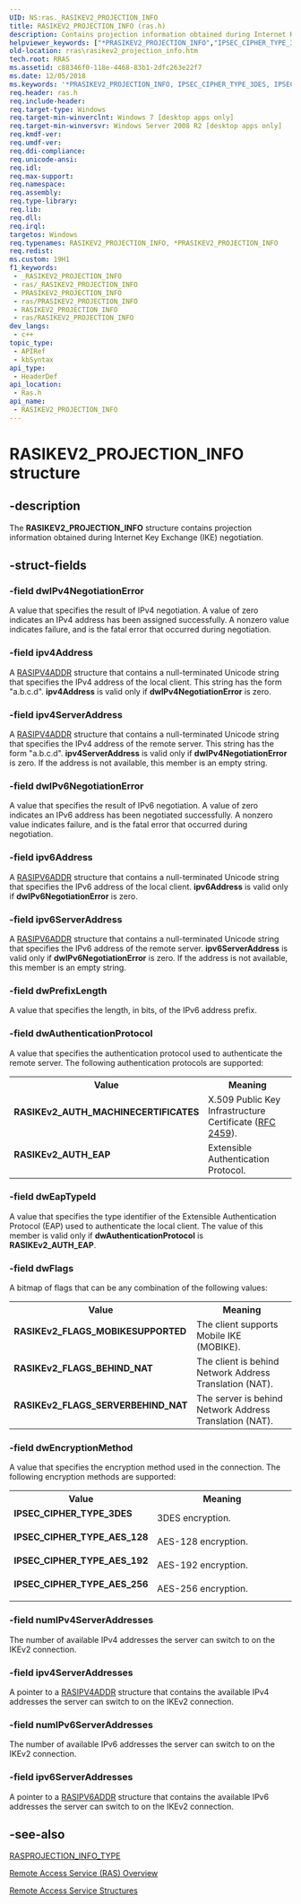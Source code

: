 ```yaml
---
UID: NS:ras._RASIKEV2_PROJECTION_INFO
title: RASIKEV2_PROJECTION_INFO (ras.h)
description: Contains projection information obtained during Internet Key Exchange (IKE) negotiation.
helpviewer_keywords: ["*PRASIKEV2_PROJECTION_INFO","IPSEC_CIPHER_TYPE_3DES","IPSEC_CIPHER_TYPE_AES_128","IPSEC_CIPHER_TYPE_AES_192","IPSEC_CIPHER_TYPE_AES_256","PRASIKEV2_PROJECTION_INFO","PRASIKEV2_PROJECTION_INFO structure pointer [RAS]","RASIKEV2_PROJECTION_INFO","RASIKEV2_PROJECTION_INFO structure [RAS]","RASIKEv2_AUTH_EAP","RASIKEv2_AUTH_MACHINECERTIFICATES","RASIKEv2_FLAGS_BEHIND_NAT","RASIKEv2_FLAGS_MOBIKESUPPORTED","RASIKEv2_FLAGS_SERVERBEHIND_NAT","ras/PRASIKEV2_PROJECTION_INFO","ras/RASIKEV2_PROJECTION_INFO","rras.rasikev2_projection_info"]
old-location: rras\rasikev2_projection_info.htm
tech.root: RRAS
ms.assetid: c88346f0-118e-4468-83b1-2dfc263e22f7
ms.date: 12/05/2018
ms.keywords: '*PRASIKEV2_PROJECTION_INFO, IPSEC_CIPHER_TYPE_3DES, IPSEC_CIPHER_TYPE_AES_128, IPSEC_CIPHER_TYPE_AES_192, IPSEC_CIPHER_TYPE_AES_256, PRASIKEV2_PROJECTION_INFO, PRASIKEV2_PROJECTION_INFO structure pointer [RAS], RASIKEV2_PROJECTION_INFO, RASIKEV2_PROJECTION_INFO structure [RAS], RASIKEv2_AUTH_EAP, RASIKEv2_AUTH_MACHINECERTIFICATES, RASIKEv2_FLAGS_BEHIND_NAT, RASIKEv2_FLAGS_MOBIKESUPPORTED, RASIKEv2_FLAGS_SERVERBEHIND_NAT, ras/PRASIKEV2_PROJECTION_INFO, ras/RASIKEV2_PROJECTION_INFO, rras.rasikev2_projection_info'
req.header: ras.h
req.include-header: 
req.target-type: Windows
req.target-min-winverclnt: Windows 7 [desktop apps only]
req.target-min-winversvr: Windows Server 2008 R2 [desktop apps only]
req.kmdf-ver: 
req.umdf-ver: 
req.ddi-compliance: 
req.unicode-ansi: 
req.idl: 
req.max-support: 
req.namespace: 
req.assembly: 
req.type-library: 
req.lib: 
req.dll: 
req.irql: 
targetos: Windows
req.typenames: RASIKEV2_PROJECTION_INFO, *PRASIKEV2_PROJECTION_INFO
req.redist: 
ms.custom: 19H1
f1_keywords:
 - _RASIKEV2_PROJECTION_INFO
 - ras/_RASIKEV2_PROJECTION_INFO
 - PRASIKEV2_PROJECTION_INFO
 - ras/PRASIKEV2_PROJECTION_INFO
 - RASIKEV2_PROJECTION_INFO
 - ras/RASIKEV2_PROJECTION_INFO
dev_langs:
 - c++
topic_type:
 - APIRef
 - kbSyntax
api_type:
 - HeaderDef
api_location:
 - Ras.h
api_name:
 - RASIKEV2_PROJECTION_INFO
---
```


# RASIKEV2_PROJECTION_INFO structure


## -description

The 
<b>RASIKEV2_PROJECTION_INFO</b> structure contains projection information obtained during Internet Key Exchange (IKE) negotiation.

## -struct-fields

### -field dwIPv4NegotiationError

A value that specifies the result of IPv4 negotiation. A value of zero indicates an IPv4 address has been assigned successfully. A nonzero value indicates failure, and is the fatal error that occurred during negotiation.

### -field ipv4Address

A <a href="https://docs.microsoft.com/windows/desktop/RRAS/remote-access-service-data-types">RASIPV4ADDR</a>  structure  that contains a null-terminated Unicode string that specifies the IPv4 address of the local client. This string has the form "a.b.c.d". <b>ipv4Address</b> is valid only if <b>dwIPv4NegotiationError</b> is zero.

### -field ipv4ServerAddress

A <a href="https://docs.microsoft.com/windows/desktop/RRAS/remote-access-service-data-types">RASIPV4ADDR</a> structure  that contains a null-terminated Unicode string that specifies the IPv4 address of the remote server. This string has the form "a.b.c.d". <b>ipv4ServerAddress</b> is valid only if <b>dwIPv4NegotiationError</b> is zero. If the address is not available, this member is an empty string.

### -field dwIPv6NegotiationError

A value that specifies the result of IPv6 negotiation. A value of zero indicates an IPv6 address has been negotiated successfully. A nonzero value indicates failure, and is the fatal error that occurred during negotiation.

### -field ipv6Address

A <a href="https://docs.microsoft.com/windows/desktop/RRAS/remote-access-service-data-types">RASIPV6ADDR</a>  structure  that contains a null-terminated Unicode string that specifies the IPv6 address of the local client. <b>ipv6Address</b> is valid only if <b>dwIPv6NegotiationError</b> is zero.

### -field ipv6ServerAddress

A <a href="https://docs.microsoft.com/windows/desktop/RRAS/remote-access-service-data-types">RASIPV6ADDR</a> structure  that contains a null-terminated Unicode string that specifies the IPv6 address of the remote server. <b>ipv6ServerAddress</b> is valid only if <b>dwIPv6NegotiationError</b> is zero. If the address is not available, this member is an empty string.

### -field dwPrefixLength

A value that specifies the length, in bits, of the IPv6 address prefix.

### -field dwAuthenticationProtocol

A value that specifies the authentication protocol used to authenticate the remote server. The following authentication protocols are supported:

<table>
<tr>
<th>Value</th>
<th>Meaning</th>
</tr>
<tr>
<td width="40%"><a id="RASIKEv2_AUTH_MACHINECERTIFICATES"></a><a id="rasikev2_auth_machinecertificates"></a><a id="RASIKEV2_AUTH_MACHINECERTIFICATES"></a><dl>
<dt><b>RASIKEv2_AUTH_MACHINECERTIFICATES</b></dt>
</dl>
</td>
<td width="60%">
X.509 Public Key Infrastructure
                      Certificate (<a href="https://www.ietf.org/rfc/rfc2459.txt">RFC 2459</a>).

</td>
</tr>
<tr>
<td width="40%"><a id="RASIKEv2_AUTH_EAP"></a><a id="rasikev2_auth_eap"></a><a id="RASIKEV2_AUTH_EAP"></a><dl>
<dt><b>RASIKEv2_AUTH_EAP</b></dt>
</dl>
</td>
<td width="60%">
Extensible Authentication Protocol.

</td>
</tr>
</table>

### -field dwEapTypeId

A value that specifies the type identifier of the Extensible Authentication Protocol (EAP) used to authenticate the local client. The value of this member is valid only if <b>dwAuthenticationProtocol</b> is <b>RASIKEv2_AUTH_EAP</b>.

### -field dwFlags

A bitmap of flags that can be any combination of the following values:

<table>
<tr>
<th>Value</th>
<th>Meaning</th>
</tr>
<tr>
<td width="40%"><a id="RASIKEv2_FLAGS_MOBIKESUPPORTED"></a><a id="rasikev2_flags_mobikesupported"></a><a id="RASIKEV2_FLAGS_MOBIKESUPPORTED"></a><dl>
<dt><b>RASIKEv2_FLAGS_MOBIKESUPPORTED</b></dt>
</dl>
</td>
<td width="60%">
The client supports Mobile IKE (MOBIKE).

</td>
</tr>
<tr>
<td width="40%"><a id="RASIKEv2_FLAGS_BEHIND_NAT"></a><a id="rasikev2_flags_behind_nat"></a><a id="RASIKEV2_FLAGS_BEHIND_NAT"></a><dl>
<dt><b>RASIKEv2_FLAGS_BEHIND_NAT</b></dt>
</dl>
</td>
<td width="60%">
The client is behind Network Address Translation (NAT).

</td>
</tr>
<tr>
<td width="40%"><a id="RASIKEv2_FLAGS_SERVERBEHIND_NAT"></a><a id="rasikev2_flags_serverbehind_nat"></a><a id="RASIKEV2_FLAGS_SERVERBEHIND_NAT"></a><dl>
<dt><b>RASIKEv2_FLAGS_SERVERBEHIND_NAT</b></dt>
</dl>
</td>
<td width="60%">
The server is behind Network Address Translation (NAT).

</td>
</tr>
</table>

### -field dwEncryptionMethod

A value that specifies the encryption method used in the connection. The following encryption methods are supported:

<table>
<tr>
<th>Value</th>
<th>Meaning</th>
</tr>
<tr>
<td width="40%"><a id="IPSEC_CIPHER_TYPE_3DES"></a><a id="ipsec_cipher_type_3des"></a><dl>
<dt><b>IPSEC_CIPHER_TYPE_3DES</b></dt>
</dl>
</td>
<td width="60%">
3DES encryption.

</td>
</tr>
<tr>
<td width="40%"><a id="IPSEC_CIPHER_TYPE_AES_128"></a><a id="ipsec_cipher_type_aes_128"></a><dl>
<dt><b>IPSEC_CIPHER_TYPE_AES_128</b></dt>
</dl>
</td>
<td width="60%">
AES-128 encryption.

</td>
</tr>
<tr>
<td width="40%"><a id="IPSEC_CIPHER_TYPE_AES_192"></a><a id="ipsec_cipher_type_aes_192"></a><dl>
<dt><b>IPSEC_CIPHER_TYPE_AES_192</b></dt>
</dl>
</td>
<td width="60%">
AES-192 encryption.

</td>
</tr>
<tr>
<td width="40%"><a id="IPSEC_CIPHER_TYPE_AES_256"></a><a id="ipsec_cipher_type_aes_256"></a><dl>
<dt><b>IPSEC_CIPHER_TYPE_AES_256</b></dt>
</dl>
</td>
<td width="60%">
AES-256 encryption.

</td>
</tr>
</table>

### -field numIPv4ServerAddresses

The number of available IPv4 addresses the server can switch to on the IKEv2 connection.

### -field ipv4ServerAddresses

A pointer to a <a href="https://docs.microsoft.com/windows/desktop/RRAS/remote-access-service-data-types">RASIPV4ADDR</a> structure that contains the available IPv4 addresses the server can switch to on the IKEv2 connection.

### -field numIPv6ServerAddresses

The number of available IPv6 addresses the server can switch to on the IKEv2 connection.

### -field ipv6ServerAddresses

A pointer to a <a href="https://docs.microsoft.com/windows/desktop/RRAS/remote-access-service-data-types">RASIPV6ADDR</a> structure that contains the available IPv6 addresses the server can switch to on the IKEv2 connection.

## -see-also

<a href="https://docs.microsoft.com/windows/desktop/api/ras/ne-ras-rasprojection_info_type">RASPROJECTION_INFO_TYPE</a>



<a href="https://docs.microsoft.com/windows/desktop/RRAS/about-remote-access-service">Remote Access Service (RAS) Overview</a>



<a href="https://docs.microsoft.com/windows/desktop/RRAS/remote-access-service-structures">Remote Access Service Structures</a>


